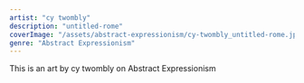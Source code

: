```yaml
---
artist: "cy twombly"
description: "untitled-rome"
coverImage: "/assets/abstract-expressionism/cy-twombly_untitled-rome.jpg"
genre: "Abstract Expressionism"
---
```

This is an art by cy twombly on Abstract Expressionism

